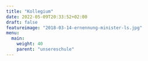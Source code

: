 ```yaml
---
title: "Kollegium"
date: 2022-05-09T20:33:52+02:00
draft: false
featureimage: "2018-03-14-ernennung-minister-ls.jpg"
menu:
  main:
    weight: 40
    parent: "unsereschule"
---
```

<div class="row">
</div>